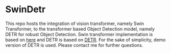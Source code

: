 # SwinDetr

This repo hosts the integration of vision transformer, namely Swin Transformer, to the transformer based Object Detection model, namely DETR for robust Object Detection. Swin transformer implementation is based on [here](https://github.com/berniwal/swin-transformer-pytorch) and DETR is based on [DETR](https://github.com/facebookresearch/detr). For the sake of simplicity, demo version of DETR is used. Please contact me for further questions.

